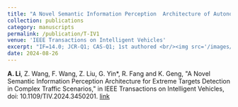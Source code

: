 ```yaml
---
title: "A Novel Semantic Information Perception  Architecture of Autonomous Vehicles for Extreme Targets Detection in Complex Traffic Scenarios"
collection: publications
category: manuscripts
permalink: /publication/T-IV1
venue: 'IEEE Transactions on Intelligent Vehicles'
excerpt: "IF=14.0; JCR-Q1; CAS-Q1; 1st authored <br/><img src='/images/p3.png'>"
date: 2024-08-26
---
```


**A. Li**, Z. Wang, F. Wang, Z. Liu, G. Yin*, R. Fang and K. Geng, "A Novel Semantic Information Perception Architecture for Extreme Targets Detection in Complex Traffic Scenarios," in IEEE Transactions on Intelligent Vehicles, doi: 10.1109/TIV.2024.3450201.
[link](https://ieeexplore.ieee.org/document/10648743)
